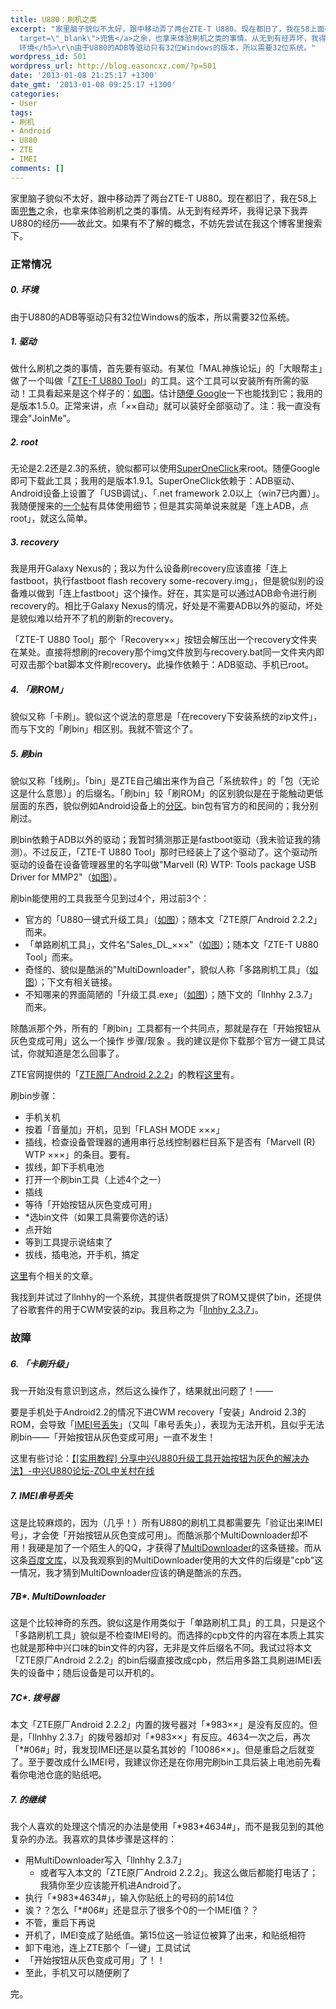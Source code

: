 ```yaml
---
title: U880：刷机之类
excerpt: "家里脑子貌似不太好，跟中移动弄了两台ZTE-T U880。现在都旧了，我在58上面<a href=\"http://gz.58.com/shouji/12433594838273x.shtml\"
  target=\"_blank\">兜售</a>之余，也拿来体验刷机之类的事情。从无到有经弄坏，我得记录下我弄U880的经历——故此文。如果有不了解的概念，不妨先尝试在我这个博客里搜索下。\r\n<h3>正常情况</h3>\r\n<h5>0.
  环境</h5>\r\n由于U880的ADB等驱动只有32位Windows的版本，所以需要32位系统。"
wordpress_id: 501
wordpress_url: http://blog.easoncxz.com/?p=501
date: '2013-01-08 21:25:17 +1300'
date_gmt: '2013-01-08 09:25:17 +1300'
categories:
- User
tags:
- 刷机
- Android
- U880
- ZTE
- IMEI
comments: []
---
```

<p>家里脑子貌似不太好，跟中移动弄了两台ZTE-T U880。现在都旧了，我在58上面<a href="http://gz.58.com/shouji/12433594838273x.shtml" target="_blank">兜售</a>之余，也拿来体验刷机之类的事情。从无到有经弄坏，我得记录下我弄U880的经历——故此文。如果有不了解的概念，不妨先尝试在我这个博客里搜索下。</p>
<h3>正常情况</h3>
<h5>0. 环境</h5>
<p>由于U880的ADB等驱动只有32位Windows的版本，所以需要32位系统。<a id="more"></a><a id="more-501"></a></p>
<h5>1. 驱动</h5>
<p>做什么刷机之类的事情，首先要有驱动。有某位「MAL神族论坛」的「大眼帮主」做了一个叫做「<a href="http://bbs.gfan.com/android-3257476-1-1.html" target="_blank">ZTE-T U880 Tool</a>」的工具。这个工具可以安装所有所需的驱动！工具看起来是这个样子的：<a href="http://hi.csdn.net/attachment/201203/23/0_1332465285lOv2.gif" target="_blank">如图</a>。估计<a href="https://www.google.com/search?q=zte-t+u880+tool" target="_blank">随便 Google</a>一下也能找到它；我用的是版本1.5.0。正常来讲，点「××自动」就可以装好全部驱动了。注：我一直没有理会"JoinMe"。</p>
<h5>2. root</h5>
<p>无论是2.2还是2.3的系统，貌似都可以使用<a href="http://www.superoneclick.net/" target="_blank">SuperOneClick</a>来root。随便Google即可下载此工具；我用的是版本1.9.1。SuperOneClick依赖于：ADB驱动、Android设备上设置了「USB调试」、「.net framework 2.0以上（win7已内置）」。我随便搜来的<a href="http://http://ibbs.91.com/thread-211319-1-1.html" target="_blank">一个帖</a>有具体使用细节；但是其实简单说来就是「连上ADB，点root」，就这么简单。</p>
<h5>3. recovery</h5>
<p>我是用开Galaxy Nexus的；我以为什么设备刷recovery应该直接「连上fastboot，执行fastboot flash recovery some-recovery.img」，但是貌似别的设备难以做到「连上fastboot」这个操作。好在，其实是可以通过ADB命令进行刷recovery的。相比于Galaxy Nexus的情况，好处是不需要ADB以外的驱动，坏处是貌似难以给开不了机的刷新的recovery。</p>
<p>「ZTE-T U880 Tool」那个「Recovery××」按钮会解压出一个recovery文件夹在某处。直接将想刷的recovery那个img文件放到与recovery.bat同一文件夹内即可双击那个bat脚本文件刷recovery。此操作依赖于：ADB驱动、手机已root。</p>
<h5>4. 「刷ROM」</h5>
<p>貌似又称「卡刷」。貌似这个说法的意思是「在recovery下安装系统的zip文件」，而与下文的「刷bin」相区别。我就不管这个了。</p>
<h5>5. 刷bin</h5>
<p>貌似又称「线刷」。「bin」是ZTE自己编出来作为自己「系统软件」的「包（无论这是什么意思）」的后缀名。「刷bin」较「刷ROM」的区别貌似是在于能触动更低层面的东西，貌似例如Android设备上的<a href="http://www.addictivetips.com/mobile/android-partitions-explained-boot-system-recovery-data-cache-misc/" target="_blank">分区</a>。bin包有官方的和民间的；我分别刷过。</p>
<p>刷bin依赖于ADB以外的驱动；我暂时猜测那正是fastboot驱动（我未验证我的猜测）。不过反正，「ZTE-T U880 Tool」那时已经装上了这个驱动了。这个驱动所驱动的设备在设备管理器里的名字叫做"Marvell (R) WTP: Tools package USB Driver for MMP2"（<a href="http://hi.csdn.net/attachment/201203/23/0_13324662761I7B.gif" target="_blank">如图</a>）。</p>
<p>刷bin能使用的工具我至今见到过4个，用过前3个：</p>
<ul>
<li>官方的「U880一键式升级工具」（<a href="http://hi.csdn.net/attachment/201202/6/0_1328493300V7lu.gif" target="_blank">如图</a>）；随本文「ZTE原厂Android 2.2.2」而来。</li>
<li>「单路刷机工具」，文件名"Sales_DL_×××"（<a href="http://hi.csdn.net/attachment/201202/6/0_1328490219AqxO.gif" target="_blank">如图</a>）；随本文「ZTE-T U880 Tool」而来。</li>
<li>奇怪的、貌似是酷派的"MultiDownloader"，貌似人称「多路刷机工具」（<a href="http://ww3.sinaimg.cn/large/7dfce555tw1e0m8syhbtsj.jpg" target="_blank">如图</a>）；下文有相关链接。</li>
<li>不知哪来的界面简陋的「升级工具.exe」（<a href="http://hi.csdn.net/attachment/201203/23/0_1332465040yy4e.gif" target="_blank">如图</a>）；随下文的「llnhhy 2.3.7」而来。</li>
</ul>
<p>除酷派那个外，所有的「刷bin」工具都有一个共同点，那就是存在「开始按钮从灰色变成可用」这么一个操作 步骤/现象 。我的建议是你下载那个官方一键工具试试，你就知道是怎么回事了。</p>
<p>ZTE官网提供的「<a href="http://www.zte.com.cn/cndata/mobile/software/201204/P020120406604233949304.zip" target="_blank">ZTE原厂Android 2.2.2</a>」的教程<a href="http://bbs.hiapk.com/thread-3629886-1-1.html" target="_blank">这里</a>有。</p>
<p>刷bin步骤：</p>
<ul>
<li>手机关机</li>
<li>按着「音量加」开机，见到「FLASH MODE ×××」</li>
<li>插线，检查设备管理器的通用串行总线控制器栏目系下是否有「Marvell (R) WTP ×××」的条目。要有。</li>
<li>拔线，卸下手机电池</li>
<li>打开一个刷bin工具（上述4个之一）</li>
<li>插线</li>
<li>等待「开始按钮从灰色变成可用」</li>
<li>*选bin文件（如果工具需要你选的话）</li>
<li>点开始</li>
<li>等到工具提示说结束了</li>
<li>拔线，插电池，开手机，搞定</li>
</ul>
<p><a href="http://blog.csdn.net/zeralt/article/details/7379870" target="_blank">这里</a>有个相关的文章。</p>
<p>我找到并试过了llnhhy的一个系统，其提供者既提供了ROM又提供了bin，还提供了谷歌套件的用于CWM安装的zip。我且称之为「<a href="http://android.91.com/news/12192011/012840755_1.shtml" target="_blank">llnhhy 2.3.7</a>」。</p>
<h3>故障</h3>
<h5>6. 「卡刷升级」</h5>
<p>我一开始没有意识到这点，然后这么操作了，结果就出问题了！——</p>
<p>要是手机处于Android2.2的情况下进CWM recovery「安装」Android 2.3的ROM，会导致「<a href="http://blog.csdn.net/wwg2436/article/details/7866661" target="_blank">IMEI号丢失</a>」（又叫「串号丢失」），表现为无法开机，且似乎无法刷bin——「开始按钮从灰色变成可用」一直不发生！</p>
<p>这里有些讨论：<a href="http://sjbbs.zol.com.cn/164/642_1631410.html">【[实用教程] 分享中兴U880升级工具开始按钮为灰色的解决办法】-中兴U880论坛-ZOL中关村在线</a></p>
<h5>7. IMEI串号丢失</h5>
<p>这是比较麻烦的，因为（几乎！）所有U880的刷机工具都需要先「验证出来IMEI号」，才会使「开始按钮从灰色变成可用」。而酷派那个MultiDownloader却不用！我硬是加了一个陌生人的QQ，才获得了<a href="http://bbs.gfan.com/android-5588850-1-1.html" target="_blank">MultiDownloader</a>的这条链接。而从这条<a href="http://wenku.baidu.com/view/6711cf136bd97f192279e924.html" target="_blank">百度文库</a>，以及我观察到的MultiDownloader使用的大文件的后缀是"cpb"这一情况，我才猜到MultiDownloader应该的确是酷派的东西。</p>
<h5>7B*. MultiDownloader</h5>
<p>这是个比较神奇的东西。貌似这是作用类似于「单路刷机工具」的工具，只是这个「多路刷机工具」貌似是不检查IMEI号的。而选择的cpb文件的内容在本质上其实也就是那种中兴口味的bin文件的内容，无非是文件后缀名不同。我试过将本文「ZTE原厂Android 2.2.2」的bin后缀直接改成cpb，然后用多路工具刷进IMEI丢失的设备中；随后设备是可以开机的。</p>
<h5>7C*. 拨号器</h5>
<p>本文「ZTE原厂Android 2.2.2」内置的拨号器对「*983××」是没有反应的。但是，「llnhhy 2.3.7」的拨号器却对「*983××」有反应。4634一次之后，再次「*#06#」时，我发现IMEI还是以莫名其妙的「10086××」。但是重启之后就变了。至于要改成什么IMEI号，我建议你还是在你用完刷bin工具后装上电池前先看看你电池仓底的贴纸吧。</p>
<h5>7. 的继续</h5>
<p>我个人喜欢的处理这个情况的办法是使用「*983*4634#」，而不是我见到的其他复杂的办法。我喜欢的具体步骤是这样的：</p>
<ul>
<li>用MultiDownloader写入「llnhhy 2.3.7」
<ul>
<li>或者写入本文的「ZTE原厂Android 2.2.2」。我这么做后都能打电话了；我猜你至少应该能开机进Android了。</li>
</ul>
</li>
<li>执行「*983*4634#」，输入你贴纸上的号码的前14位</li>
<li>诶？？怎么「*#06#」还是显示了很多个0的一个IMEI值？？</li>
<li>不管，重启下再说</li>
<li>开机了，IMEI变成了贴纸值。第15位这一验证位被算了出来，和贴纸相符</li>
<li>卸下电池，连上ZTE那个「一键」工具试试</li>
<li>「开始按钮从灰色变成可用」了！！</li>
<li>至此，手机又可以随便刷了</li>
</ul>
<p>完。</p>
